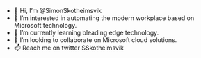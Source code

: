 - 👋 Hi, I’m @SimonSkotheimsvik
- 👀 I’m interested in automating the modern workplace based on Microsoft technology.
- 🌱 I’m currently learning bleading edge technology.
- 💞️ I’m looking to collaborate on Microsoft cloud solutions.
- 📫 Reach me on twitter SSkotheimsvik

<!---
SimonSkotheimsvik/SimonSkotheimsvik is a ✨ special ✨ repository because its `README.md` (this file) appears on your GitHub profile.
You can click the Preview link to take a look at your changes.
--->
